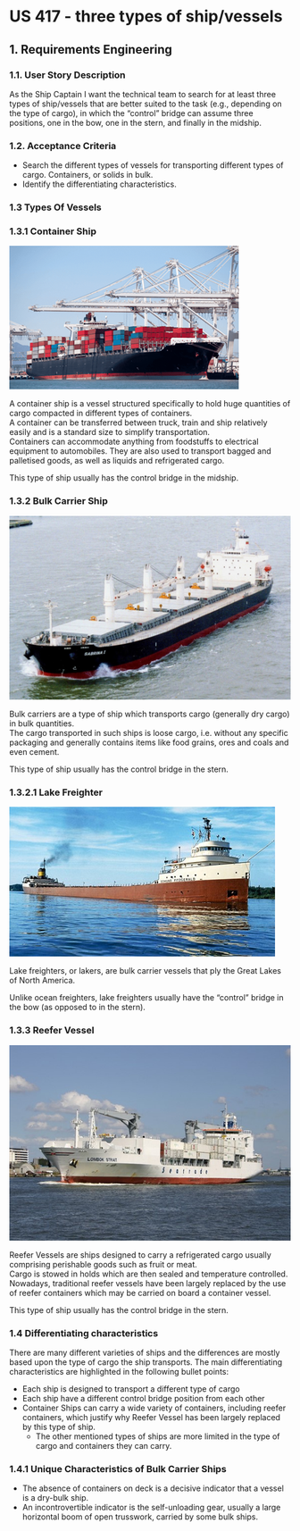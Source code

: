 # US 417 - three types of ship/vessels

## 1. Requirements Engineering

### 1.1. User Story Description

As the Ship Captain I want the technical team to search for at least three types of
ship/vessels that are better suited to the task (e.g., depending on the type of cargo), in
which the “control” bridge can assume three positions, one in the bow, one in the stern,
and finally in the midship.

### 1.2. Acceptance Criteria

* Search the different types of vessels for transporting different types of
  cargo. Containers, or solids in bulk.
* Identify the differentiating characteristics.


### 1.3 Types Of Vessels

### 1.3.1 Container Ship

![container_ship](container_ship.png)

A container ship is a vessel structured specifically to hold huge quantities of cargo compacted in different types of containers.  
A container can be transferred between truck, train and ship relatively easily and is a standard size to simplify transportation.  
Containers can accommodate anything from foodstuffs to electrical equipment to automobiles. They are also used to transport bagged and palletised goods, as well as liquids and refrigerated cargo.  

This type of ship usually has the control bridge in the midship.

### 1.3.2 Bulk Carrier Ship

![bulk_carrier](bulk_carrier.jpg)

Bulk carriers are a type of ship which transports cargo (generally dry cargo) in bulk quantities.  
The cargo transported in such ships is loose cargo, i.e. without any specific packaging and generally contains items like food grains, ores and coals and even cement.   

This type of ship usually has the control bridge in the stern.  

### 1.3.2.1 Lake Freighter  

![lake_freighter](lake_freighter.jpg)

Lake freighters, or lakers, are bulk carrier vessels that ply the Great Lakes of North America.  

Unlike ocean freighters, lake freighters usually have the “control” bridge in the bow (as opposed to in the stern).  

### 1.3.3 Reefer Vessel  

![reefer](reefer.jpg)

Reefer Vessels are ships designed to carry a refrigerated cargo usually comprising perishable goods such as fruit or meat.  
Cargo is stowed in holds which are then sealed and temperature controlled.  
Nowadays, traditional reefer vessels have been largely replaced by the use of reefer containers which may be carried on board a container vessel.  

This type of ship usually has the control bridge in the stern.  


### 1.4 Differentiating characteristics  

There are many different varieties of ships and the differences are mostly based upon the type of cargo the ship transports.
The main differentiating characteristics are highlighted in the following bullet points:  

* Each ship is designed to transport a different type of cargo  
* Each ship have a different control bridge position from each other   
* Container Ships can carry a wide variety of containers, including reefer containers, which justify why Reefer Vessel has been largely replaced by this type of ship.  
  * The other mentioned types of ships are more limited in the type of cargo and containers they can carry.

### 1.4.1 Unique Characteristics of Bulk Carrier Ships  

* The absence of containers on deck is a decisive indicator that a vessel is a dry-bulk ship.  
* An incontrovertible indicator is the self-unloading gear, usually a large horizontal boom of open trusswork, carried by some bulk ships.


